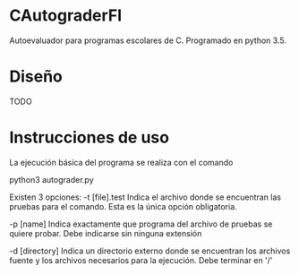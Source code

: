 # CAutograderFI
Autoevaluador para programas escolares de C. Programado en python 3.5.

# Diseño
TODO

# Instrucciones de uso
La ejecución básica del programa se realiza con el comando

python3 autograder.py

Existen 3 opciones:
 -t [file].test
 Indica el archivo donde se encuentran las pruebas para el comando. Esta es la única opción obligatoria.

 -p [name]
 Indica exactamente que programa del archivo de pruebas se quiere probar. Debe indicarse sin ninguna extensión

 -d [directory] 
 Indica un directorio externo donde se encuentran los archivos fuente y los archivos necesarios para la ejecución. Debe terminar en '/'